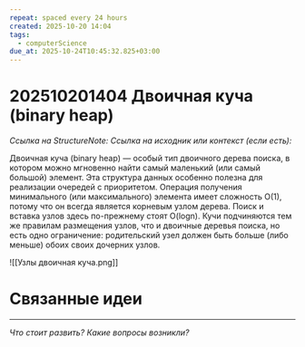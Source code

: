 ```yaml
---
repeat: spaced every 24 hours
created: 2025-10-20 14:04
tags:
  - computerScience
due_at: 2025-10-24T10:45:32.825+03:00
---
```

# 202510201404 Двоичная куча (binary heap)

*Ссылка на StructureNote:*
*Ссылка на исходник или контекст (если есть):*

Двоичная куча (binary heap) — особый тип двоичного дерева поиска, в котором можно мгновенно найти самый маленький (или самый большой) элемент. Эта структура данных особенно полезна для реализации очередей с приоритетом. Операция получения минимального (или максимального) элемента имеет сложность O(1), потому что он всегда является корневым узлом дерева. Поиск и вставка узлов здесь по-прежнему стоят O(logn). Кучи подчиняются тем же правилам размещения узлов, что и двоичные деревья поиска, но есть одно ограничение: родительский узел должен быть больше (либо меньше) обоих своих дочерних узлов.

![[Узлы двоичная куча.png]]

# Связанные идеи

---

*Что стоит развить? Какие вопросы возникли?*
